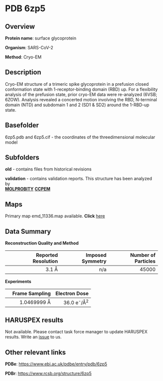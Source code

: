 # PDB 6zp5

## Overview

**Protein name**: surface glycoprotein

**Organism**: SARS-CoV-2

**Method**: Cryo-EM

## Description

Cryo-EM structure of a trimeric spike glycoprotein in a prefusion closed conformation state with 1-receptor-binding domain (RBD) up. For a flexibility analysis of the prefusion state, prior cryo-EM data were re-analyzed (6VSB; 6ZOW). Analysis revealed a concerted motion involving the RBD, N-terminal domain (NTD) and subdomain 1 and 2 (SD1 & SD2) around the 1-RBD-up state.

## Basefolder

6zp5.pdb and 6zp5.cif - the coordinates of the threedimensional molecular model

## Subfolders



**old** - contains files from historical revisions

**validation** - contains validation reports. This structure has been analyzed by <br>  [**MOLPROBITY**](https://github.com/thorn-lab/coronavirus_structural_task_force/tree/master/pdb/surface_glycoprotein/SARS-CoV-2/6zp5/validation/molprobity)   [**CCPEM**](https://github.com/thorn-lab/coronavirus_structural_task_force/tree/master/pdb/surface_glycoprotein/SARS-CoV-2/6zp5/validation/ccpem-validation)



## Maps

Primary map emd_11336.map available. **Click** [here](http://ftp.wwpdb.org/pub/emdb/structures/EMD-11336/map/) 

## Data Summary
**Reconstruction Quality and Method**

|   | Reported Resolution | Imposed Symmetry | Number of Particles |
|---|-------------:|----------------:|--------------:|
|   |3.1 Å|n/a|45000|

**Experiments**

|   | Frame Sampling | Electron Dose |
|---|-------------:|----------------:|
|   |1.0469999 Å|36.0 e<sup>-</sup>/Å<sup>2</sup>|

## HARUSPEX results

Not available. Please contact task force manager to update HARUSPEX results. Write an [issue](https://github.com/thorn-lab/coronavirus_structural_task_force/issues) to us.

## Other relevant links 
**PDBe**:  https://www.ebi.ac.uk/pdbe/entry/pdb/6zp5
 
**PDBr**: https://www.rcsb.org/structure/6zp5 
